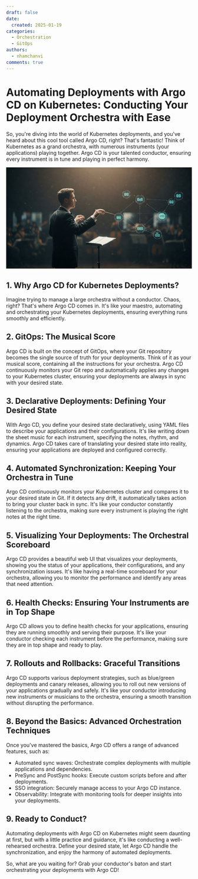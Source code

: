 ```yaml
---
draft: false
date:
  created: 2025-01-19
categories:
  - Orchestration
  - GitOps
authors:
  - nhamchanvi
comments: true
---
```


# Automating Deployments with Argo CD on Kubernetes: Conducting Your Deployment Orchestra with Ease

So, you're diving into the world of Kubernetes deployments, and you've heard about this cool tool called Argo CD, right? That's fantastic! Think of Kubernetes as a grand orchestra, with numerous instruments (your applications) playing together. Argo CD is your talented conductor, ensuring every instrument is in tune and playing in perfect harmony.

[![Image]](./automating-deployments-with-argo-cd-on-kubernetes-conducting-your-deployment-orchestra-with-ease.md)

[Image]: ../../assets/argocd-conductor.jpg

<!-- more -->

## 1. Why Argo CD for Kubernetes Deployments?

Imagine trying to manage a large orchestra without a conductor. Chaos, right? That's where Argo CD comes in. It's like your maestro, automating and orchestrating your Kubernetes deployments, ensuring everything runs smoothly and efficiently.

## 2. GitOps: The Musical Score

Argo CD is built on the concept of GitOps, where your Git repository becomes the single source of truth for your deployments. Think of it as your musical score, containing all the instructions for your orchestra. Argo CD continuously monitors your Git repo and automatically applies any changes to your Kubernetes cluster, ensuring your deployments are always in sync with your desired state.

## 3. Declarative Deployments: Defining Your Desired State

With Argo CD, you define your desired state declaratively, using YAML files to describe your applications and their configurations. It's like writing down the sheet music for each instrument, specifying the notes, rhythm, and dynamics. Argo CD takes care of translating your desired state into reality, ensuring your applications are deployed and configured correctly.

## 4. Automated Synchronization: Keeping Your Orchestra in Tune

Argo CD continuously monitors your Kubernetes cluster and compares it to your desired state in Git. If it detects any drift, it automatically takes action to bring your cluster back in sync. It's like your conductor constantly listening to the orchestra, making sure every instrument is playing the right notes at the right time.

## 5. Visualizing Your Deployments: The Orchestral Scoreboard

Argo CD provides a beautiful web UI that visualizes your deployments, showing you the status of your applications, their configurations, and any synchronization issues. It's like having a real-time scoreboard for your orchestra, allowing you to monitor the performance and identify any areas that need attention.

## 6. Health Checks: Ensuring Your Instruments are in Top Shape

Argo CD allows you to define health checks for your applications, ensuring they are running smoothly and serving their purpose. It's like your conductor checking each instrument before the performance, making sure they are in top shape and ready to play.

## 7. Rollouts and Rollbacks: Graceful Transitions

Argo CD supports various deployment strategies, such as blue/green deployments and canary releases, allowing you to roll out new versions of your applications gradually and safely. It's like your conductor introducing new instruments or musicians to the orchestra, ensuring a smooth transition without disrupting the performance.

## 8. Beyond the Basics: Advanced Orchestration Techniques

Once you've mastered the basics, Argo CD offers a range of advanced features, such as:

- Automated sync waves: Orchestrate complex deployments with multiple applications and dependencies.
- PreSync and PostSync hooks: Execute custom scripts before and after deployments.
- SSO integration: Securely manage access to your Argo CD instance.
- Observability: Integrate with monitoring tools for deeper insights into your deployments.

## 9. Ready to Conduct?

Automating deployments with Argo CD on Kubernetes might seem daunting at first, but with a little practice and guidance, it's like conducting a well-rehearsed orchestra. Define your desired state, let Argo CD handle the synchronization, and enjoy the harmony of automated deployments.

So, what are you waiting for? Grab your conductor's baton and start orchestrating your deployments with Argo CD!
